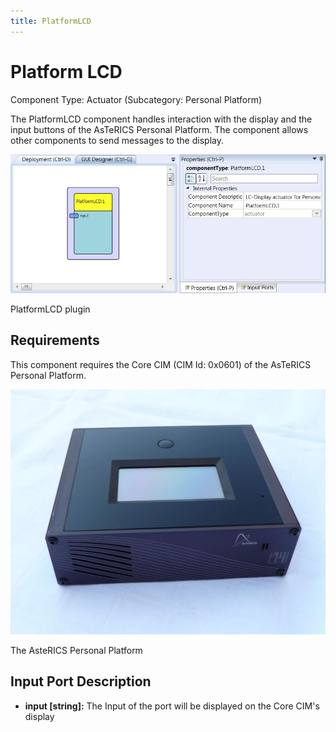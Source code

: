 ```yaml
---
title: PlatformLCD
---
```


# Platform LCD

Component Type: Actuator (Subcategory: Personal Platform)

The PlatformLCD component handles interaction with the display and the input buttons of the AsTeRICS Personal Platform. The component allows other components to send messages to the display.

![Screenshot: PlatformLCD plugin](./img/platformlcd.jpg "Screenshot: PlatformLCD plugin")

PlatformLCD plugin

## Requirements

This component requires the Core CIM (CIM Id: 0x0601) of the AsTeRICS Personal Platform.

![The AsteRICS Personal Platform (./preliminary version)](img/personalplatform.jpg "The AsteRICS Personal Platform (preliminary version)")

The AsteRICS Personal Platform

## Input Port Description

*   **input \[string\]:** The Input of the port will be displayed on the Core CIM's display